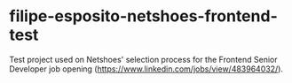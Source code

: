 # filipe-esposito-netshoes-frontend-test

Test project used on Netshoes' selection process for the Frontend Senior Developer job opening (https://www.linkedin.com/jobs/view/483964032/).